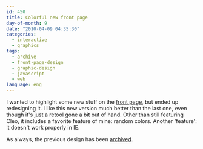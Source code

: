 ```yaml
---
id: 450
title: Colorful new front page
day-of-month: 9
date: "2010-04-09 04:35:30"
categories:
  - interactive
  - graphics
tags:
  - archive
  - front-page-design
  - graphic-design
  - javascript
  - web
language: eng
---
```


I wanted to highlight some new stuff on the [front page](//www.agj.cl/), but ended up redesigning it. I like this new version much better than the last one, even though it's just a retool gone a bit out of hand. Other than still featuring Cleo, it includes a favorite feature of mine: random colors. Another 'feature': it doesn't work properly in IE.

As always, the previous design has been [archived](//www.agj.cl/files/archive/front2009-3/).
